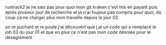 runtrack2
je ne sais pas pour quoi 
mon git kraken c'est mis en payant 
puis aprés plusieur jour de recherche et je n'ai toujour pas compris pour quoi, du coup ça ne charger plus mon travaille depuis le jour 02.

en re puchant et re poule j'ai découvert que j,ai un code qui a remplacé le job 03 du jour 01
et que en plus ce n'est pas mon code
désolée pour le désagrément  
